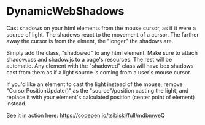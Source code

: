 # DynamicWebShadows
Cast shadows on your html elements from the mouse cursor, as if it were a source of light. The shadows react to the movement of a cursor. The farther away the cursor is from the elment, the "longer" the shadows are.

Simply add the class, "shadowed" to any html element. Make sure to attach shadow.css and shadow.js to a page's resources. The rest will be automatic. Any element with the "shadowed" class will have box shadows cast from them as if a light source is coming from a user's mouse cursor.

If you'd like an element to cast the light instead of the mouse, remove "CursorPositionUpdate()" as the "source"/position casting the light, and replace it with your element's calculated position (center point of element) instead.

See it in action here: https://codepen.io/tsibiski/full/mdbmweQ
